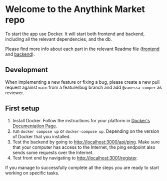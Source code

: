# Welcome to the Anythink Market repo

To start the app use Docker. It will start both frontend and backend, including all the relevant dependencies, and the db.

Please find more info about each part in the relevant Readme file ([frontend](frontend/readme.md) and [backend](backend/README.md)).

## Development

When implementing a new feature or fixing a bug, please create a new pull request against `main` from a feature/bug branch and add `@vanessa-cooper` as reviewer.

## First setup

1. Install Docker. Follow the instructions for your platform in [Docker's Documentation Page](https://docs.docker.com/engine/install/).
2. run `docker compose up` or `docker-compose up`. Depending on the version of Docker that you installed.
3. Test the backend by going to [http://localhost:3000/api/ping](http://localhost:3001/register). Make sure that your computer has access to the Internet, the ping endpoint also sends some requests over the Internet.
4. Test front end by navigating to [http://localhost:3001/register](http://localhost:3001/register).

If you manage to successfully complete all the steps you are ready to start working on specific tasks.
